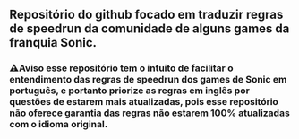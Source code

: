 ## Repositório do github focado em traduzir regras de speedrun da comunidade de alguns games da franquia Sonic.
 
   

### ⚠Aviso esse repositório tem o intuito de facilitar o entendimento das regras de speedrun dos games de Sonic em português, e portanto priorize as regras em inglês por questões de estarem mais atualizadas, pois esse repositório não oferece garantia das regras não estarem 100% atualizadas com o idioma original.
